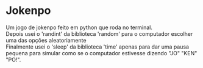 # Jokenpo
Um jogo de jokenpo feito em python que roda no terminal.  
Depois usei o 'randint' da biblioteca 'random' para o computador escolher uma das opções aleatoriamente  
Finalmente usei o 'sleep' da biblioteca 'time' apenas para dar uma pausa pequena para simular como se o computador estivesse dizendo "JO" "KEN" "PO!". 
